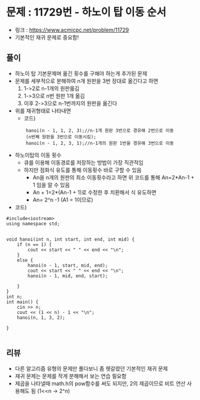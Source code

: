 # 문제 : 11729번 - 하노이 탑 이동 순서
* 링크 : https://www.acmicpc.net/problem/11729
* 기본적인 재귀 문제로 중요함!

## 풀이
* 하노이 탑 기본문제며 옮긴 횟수를 구해야 하는게 추가된 문제
* 문제를 세부적으로 분해하여 n개 원판을 3번 장대로 옮긴다고 하면
    1. 1->2로 n-1개의 원판옮김
    2. 1->3으로 n번 원판 1개 옮김
    3. 이후 2->3으로 n-1번까지의 원판을 옮긴다
* 위를 재귀형태로 나타내면
    * 코드)
    ```
    	hanoi(n - 1, 1, 2, 3);//n-1개 원판 3번으로 경유해 2번으로 이동
		(n번째 원판을 3번으로 이동시킴);
		hanoi(n - 1, 2, 3, 1);//n-1개의 원판 1번을 경유해 3번으로 이동
    ```
* 하노이탑의 이동 횟수
    * 큐를 이용해 이동경로를 저장하는 방법이 가장 직관적임
    * 하지만 점화식 유도를 통해 이동횟수 바로 구할 수 있음
        * An을 n개의 원판의 최소 이동횟수라고 하면 위 코드를 통해 An=2*An-1 + 1 임을 알 수 있음
        * An + 1=2*(An-1 + 1)로 수정한 후 치환해서 식 유도하면
        * An= 2^n -1  (A1 = 1이므로)
* 코드)
```
#include<iostream>
using namespace std;


void hanoi(int n, int start, int end, int mid) {
	if (n == 1) {
		cout << start << " " << end << "\n";
	}
	else {
		hanoi(n - 1, start, mid, end);
		cout << start << " " << end << "\n";
		hanoi(n - 1, mid, end, start);

	}
}
int n;
int main() {
	cin >> n;
	cout << (1 << n) - 1 << "\n";
	hanoi(n, 1, 3, 2);

}
    
```

## 리뷰
* 다른 알고리즘 유형의 문제만 풀다보니 좀 헷갈렸던 기본적인 재귀 문제
* 재귀 문제는 문제를 작게 분해해서 보는 연습 필요함
* 제곱을 나타낼때 math.h의 pow함수를 써도 되지만, 2의 제곱이므로 비트 연산 사용해도 됨 (1<<n -> 2^n)